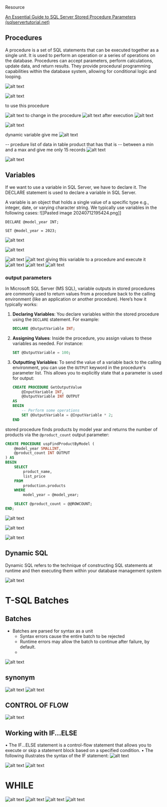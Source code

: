 Resource 

[An Essential Guide to SQL Server Stored Procedure Parameters (sqlservertutorial.net)](https://www.sqlservertutorial.net/sql-server-stored-procedures/sql-server-stored-procedure-parameters/)



## Procedures
A procedure is a set of SQL statements that can be executed together as a single unit.
It is used to perform an operation or a series of operations on the database.
Procedures can accept parameters, perform calculations, update data, and return results.
They provide procedural programming capabilities within the database system, allowing for conditional logic and looping.

![alt text](<Pasted image 20240712191845.png>)

![alt text](<Pasted image 20240712192907.png>)

to use this procedure

![alt text](<Pasted image 20240712192912.png>)
to change in the procedure
![alt text](<Pasted image 20240712193007.png>)
after execution
![alt text](<Pasted image 20240712193023.png>)

![alt text](<Pasted image 20240712193141.png>)

dynamic variable 
give me 
![alt text](<Pasted image 20240712193547.png>)


-- prcedure list of data in table product that has that is 
-- between a min and a max and give me only 15 records
![alt text](<Pasted image 20240712195325.png>)

![alt text](<Pasted image 20240712195337.png>)

## Variables
If we want to use a variable in SQL Server, we have to declare it. The DECLARE statement is used to declare a variable in SQL Server.

A variable is an object that holds a single value of a specific type e.g., integer, date, or varying character string.
We typically use variables in the following cases:
![[Pasted image 20240712195424.png]]

``DECLARE @model_year INT; ``

``SET @model_year = 2023; ``

![alt text](<Pasted image 20240712200558.png>)

![alt text](<Pasted image 20240712200604.png>)

![alt text](<Pasted image 20240712202019.png>)
![alt text](<Pasted image 20240712202034.png>)
giving this variable to a procedure and execute it
![alt text](<Pasted image 20240712202135.png>)
![alt text](<Pasted image 20240712202204.png>)
![alt text](<Pasted image 20240712202211.png>)

### output parameters

In Microsoft SQL Server (MS SQL), variable outputs in stored procedures are commonly used to return values from a procedure back to the calling environment (like an application or another procedure). Here’s how it typically works:

1. **Declaring Variables**: You declare variables within the stored procedure using the `DECLARE` statement. For example:
   ```sql
   DECLARE @OutputVariable INT;
   ```

2. **Assigning Values**: Inside the procedure, you assign values to these variables as needed. For instance:
   ```sql
   SET @OutputVariable = 100;
   ```

3. **Outputting Variables**: To send the value of a variable back to the calling environment, you can use the `OUTPUT` keyword in the procedure's parameter list. This allows you to explicitly state that a parameter is used for output:
   ```sql
   CREATE PROCEDURE GetOutputValue
       @InputVariable INT,
       @OutputVariable INT OUTPUT
   AS
   BEGIN
       -- Perform some operations
       SET @OutputVariable = @InputVariable * 2;
   END
   ```



stored procedure finds products by model year and returns the number of products via the `@product_count` output parameter:
```sql
CREATE PROCEDURE uspFindProductByModel (
    @model_year SMALLINT,
    @product_count INT OUTPUT
) AS
BEGIN
    SELECT 
        product_name,
        list_price
    FROM
        production.products
    WHERE
        model_year = @model_year;

    SELECT @product_count = @@ROWCOUNT;
END;
```

![alt text](<Pasted image 20240712205130.png>)

![alt text](<Pasted image 20240712205222.png>)

![alt text](<Pasted image 20240712205349.png>)

## Dynamic SQL
Dynamic SQL refers to the technique of constructing SQL statements at runtime and then executing them within your database management system

![alt text](<Pasted image 20240712210629.png>)

# T-SQL Batches
## Batches
- Batches are parsed for syntax as a unit
	- Syntax errors cause the entire batch to be rejected
	- Runtime errors may allow the batch to continue after failure, by default.
	- 
![alt text](<Pasted image 20240712212844.png>)


## synonym

![alt text](<Pasted image 20240712212906.png>)
![alt text](<Pasted image 20240712212950.png>)

## CONTROL OF FLOW
![alt text](<Pasted image 20240712213031.png>)

## Working with IF...ELSE

• The IF...ELSE statement is a control-flow statement that allows you to execute or skip a statement block based on a specified condition.
• The following illustrates the syntax of the IF statement:
![alt text](<Pasted image 20240712213106.png>)

![alt text](<Pasted image 20240712213710.png>)
![alt text](<Pasted image 20240712213721.png>)

# WHILE
![alt text](<Pasted image 20240712213726.png>)
![alt text](<Pasted image 20240712213729.png>)
![alt text](<Pasted image 20240712213740.png>)
![alt text](<Pasted image 20240712214238.png>)


